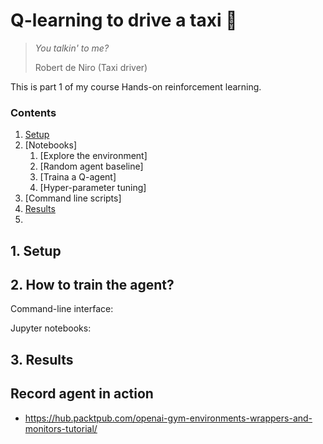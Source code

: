 # Q-learning to drive a taxi 🚕

> *You talkin' to me?*
>
> Robert de Niro (Taxi driver)

This is part 1 of my course Hands-on reinforcement learning.

### Contents

1. [Setup](#1-setup)
2. [Notebooks]
   1. [Explore the environment]
   2. [Random agent baseline]
   3. [Traina a Q-agent]
   4. [Hyper-parameter tuning]
3. [Command line scripts]
4. [Results](#3-results)
5. 

## 1. Setup



## 2. How to train the agent?

Command-line interface:


Jupyter notebooks:



## 3. Results


## Record agent in action

- https://hub.packtpub.com/openai-gym-environments-wrappers-and-monitors-tutorial/


